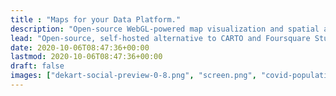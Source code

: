```yaml
---
title : "Maps for your Data Platform."
description: "Open-source WebGL-powered map visualization and spatial analytics for modern data warehouses."
lead: "Open-source, self-hosted alternative to CARTO and Foursquare Studio for data scientists, analysts and engineers."
date: 2020-10-06T08:47:36+00:00
lastmod: 2020-10-06T08:47:36+00:00
draft: false
images: ["dekart-social-preview-0-8.png", "screen.png", "covid-population-density-germany.png"]
---
```

